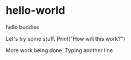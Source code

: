# hello-world
hello buddies

Let's try some stuff. 
Print("How will this work?")


More work being done. Typing another line. 
